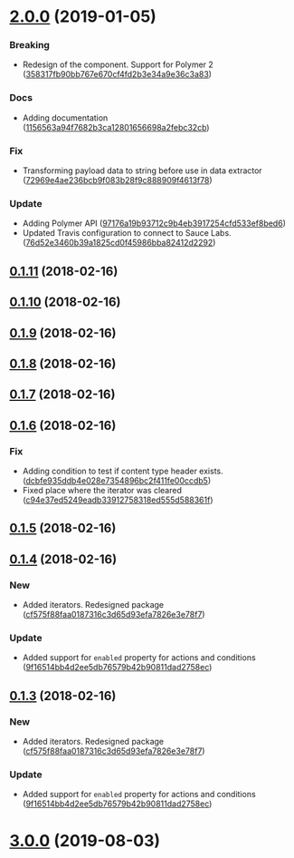 <a name="2.0.0"></a>
# [2.0.0](https://github.com/advanced-rest-client/request-hooks-logic/compare/0.1.10...2.0.0) (2019-01-05)


### Breaking

* Redesign of the component. Support for Polymer 2 ([358317fb90bb767e670cf4fd2b3e34a9e36c3a83](https://github.com/advanced-rest-client/request-hooks-logic/commit/358317fb90bb767e670cf4fd2b3e34a9e36c3a83))

### Docs

* Adding documentation ([1156563a94f7682b3ca12801656698a2febc32cb](https://github.com/advanced-rest-client/request-hooks-logic/commit/1156563a94f7682b3ca12801656698a2febc32cb))

### Fix

* Transforming payload data to string before use in data extractor ([72969e4ae236bcb9f083b28f9c888909f4613f78](https://github.com/advanced-rest-client/request-hooks-logic/commit/72969e4ae236bcb9f083b28f9c888909f4613f78))

### Update

* Adding Polymer API ([97176a19b93712c9b4eb3917254cfd533ef8bed6](https://github.com/advanced-rest-client/request-hooks-logic/commit/97176a19b93712c9b4eb3917254cfd533ef8bed6))
* Updated Travis configuration to connect to Sauce Labs. ([76d52e3460b39a1825cd0f45986bba82412d2292](https://github.com/advanced-rest-client/request-hooks-logic/commit/76d52e3460b39a1825cd0f45986bba82412d2292))



<a name="0.1.11"></a>
## [0.1.11](https://github.com/advanced-rest-client/request-hooks-logic/compare/0.1.10...0.1.11) (2018-02-16)




<a name="0.1.10"></a>
## [0.1.10](https://github.com/advanced-rest-client/request-hooks-logic/compare/0.1.9...0.1.10) (2018-02-16)




<a name="0.1.9"></a>
## [0.1.9](https://github.com/advanced-rest-client/request-hooks-logic/compare/0.1.8...0.1.9) (2018-02-16)




<a name="0.1.8"></a>
## [0.1.8](https://github.com/advanced-rest-client/request-hooks-logic/compare/0.1.7...0.1.8) (2018-02-16)




<a name="0.1.7"></a>
## [0.1.7](https://github.com/advanced-rest-client/request-hooks-logic/compare/0.1.6...0.1.7) (2018-02-16)




<a name="0.1.6"></a>
## [0.1.6](https://github.com/advanced-rest-client/request-hooks-logic/compare/0.1.5...0.1.6) (2018-02-16)


### Fix

* Adding condition to test if content type header exists. ([dcbfe935ddb4e028e7354896bc2f411fe00ccdb5](https://github.com/advanced-rest-client/request-hooks-logic/commit/dcbfe935ddb4e028e7354896bc2f411fe00ccdb5))
* Fixed place where the iterator was cleared ([c94e37ed5249eadb33912758318ed555d588361f](https://github.com/advanced-rest-client/request-hooks-logic/commit/c94e37ed5249eadb33912758318ed555d588361f))



<a name="0.1.5"></a>
## [0.1.5](https://github.com/advanced-rest-client/request-hooks-logic/compare/0.1.4...0.1.5) (2018-02-16)




<a name="0.1.4"></a>
## [0.1.4](https://github.com/advanced-rest-client/request-hooks-logic/compare/0.1.2...0.1.4) (2018-02-16)


### New

* Added iterators. Redesigned package ([cf575f88faa0187316c3d65d93efa7826e3e78f7](https://github.com/advanced-rest-client/request-hooks-logic/commit/cf575f88faa0187316c3d65d93efa7826e3e78f7))

### Update

* Added support for `enabled` property for actions and conditions ([9f16514bb4d2ee5db76579b42b90811dad2758ec](https://github.com/advanced-rest-client/request-hooks-logic/commit/9f16514bb4d2ee5db76579b42b90811dad2758ec))



<a name="0.1.3"></a>
## [0.1.3](https://github.com/advanced-rest-client/request-hooks-logic/compare/0.1.2...0.1.3) (2018-02-16)


### New

* Added iterators. Redesigned package ([cf575f88faa0187316c3d65d93efa7826e3e78f7](https://github.com/advanced-rest-client/request-hooks-logic/commit/cf575f88faa0187316c3d65d93efa7826e3e78f7))

### Update

* Added support for `enabled` property for actions and conditions ([9f16514bb4d2ee5db76579b42b90811dad2758ec](https://github.com/advanced-rest-client/request-hooks-logic/commit/9f16514bb4d2ee5db76579b42b90811dad2758ec))



# [3.0.0](https://github.com/advanced-rest-client/request-hooks-logic/compare/0.1.10...3.0.0) (2019-08-03)



